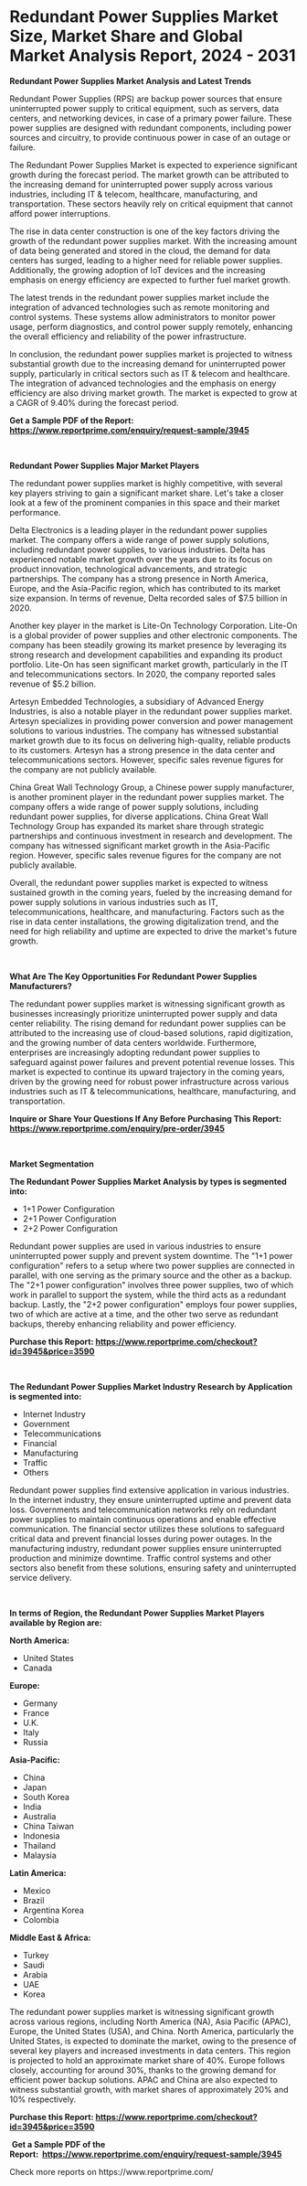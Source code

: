 <p><h1>Redundant Power Supplies Market Size, Market Share and Global Market Analysis Report, 2024 - 2031</h1></p><p><strong>Redundant Power Supplies Market Analysis and Latest Trends</strong></p>
<p><p>Redundant Power Supplies (RPS) are backup power sources that ensure uninterrupted power supply to critical equipment, such as servers, data centers, and networking devices, in case of a primary power failure. These power supplies are designed with redundant components, including power sources and circuitry, to provide continuous power in case of an outage or failure.</p><p>The Redundant Power Supplies Market is expected to experience significant growth during the forecast period. The market growth can be attributed to the increasing demand for uninterrupted power supply across various industries, including IT & telecom, healthcare, manufacturing, and transportation. These sectors heavily rely on critical equipment that cannot afford power interruptions.</p><p>The rise in data center construction is one of the key factors driving the growth of the redundant power supplies market. With the increasing amount of data being generated and stored in the cloud, the demand for data centers has surged, leading to a higher need for reliable power supplies. Additionally, the growing adoption of IoT devices and the increasing emphasis on energy efficiency are expected to further fuel market growth.</p><p>The latest trends in the redundant power supplies market include the integration of advanced technologies such as remote monitoring and control systems. These systems allow administrators to monitor power usage, perform diagnostics, and control power supply remotely, enhancing the overall efficiency and reliability of the power infrastructure.</p><p>In conclusion, the redundant power supplies market is projected to witness substantial growth due to the increasing demand for uninterrupted power supply, particularly in critical sectors such as IT & telecom and healthcare. The integration of advanced technologies and the emphasis on energy efficiency are also driving market growth. The market is expected to grow at a CAGR of 9.40% during the forecast period.</p></p>
<p><strong>Get a Sample PDF of the Report:&nbsp; <a href="https://www.reportprime.com/enquiry/request-sample/3945">https://www.reportprime.com/enquiry/request-sample/3945</a></strong></p>
<p>&nbsp;</p>
<p><strong>Redundant Power Supplies Major Market Players</strong></p>
<p><p>The redundant power supplies market is highly competitive, with several key players striving to gain a significant market share. Let's take a closer look at a few of the prominent companies in this space and their market performance.</p><p>Delta Electronics is a leading player in the redundant power supplies market. The company offers a wide range of power supply solutions, including redundant power supplies, to various industries. Delta has experienced notable market growth over the years due to its focus on product innovation, technological advancements, and strategic partnerships. The company has a strong presence in North America, Europe, and the Asia-Pacific region, which has contributed to its market size expansion. In terms of revenue, Delta recorded sales of $7.5 billion in 2020.</p><p>Another key player in the market is Lite-On Technology Corporation. Lite-On is a global provider of power supplies and other electronic components. The company has been steadily growing its market presence by leveraging its strong research and development capabilities and expanding its product portfolio. Lite-On has seen significant market growth, particularly in the IT and telecommunications sectors. In 2020, the company reported sales revenue of $5.2 billion.</p><p>Artesyn Embedded Technologies, a subsidiary of Advanced Energy Industries, is also a notable player in the redundant power supplies market. Artesyn specializes in providing power conversion and power management solutions to various industries. The company has witnessed substantial market growth due to its focus on delivering high-quality, reliable products to its customers. Artesyn has a strong presence in the data center and telecommunications sectors. However, specific sales revenue figures for the company are not publicly available.</p><p>China Great Wall Technology Group, a Chinese power supply manufacturer, is another prominent player in the redundant power supplies market. The company offers a wide range of power supply solutions, including redundant power supplies, for diverse applications. China Great Wall Technology Group has expanded its market share through strategic partnerships and continuous investment in research and development. The company has witnessed significant market growth in the Asia-Pacific region. However, specific sales revenue figures for the company are not publicly available.</p><p>Overall, the redundant power supplies market is expected to witness sustained growth in the coming years, fueled by the increasing demand for power supply solutions in various industries such as IT, telecommunications, healthcare, and manufacturing. Factors such as the rise in data center installations, the growing digitalization trend, and the need for high reliability and uptime are expected to drive the market's future growth.</p></p>
<p>&nbsp;</p>
<p><strong>What Are The Key Opportunities For Redundant Power Supplies Manufacturers?</strong></p>
<p><p>The redundant power supplies market is witnessing significant growth as businesses increasingly prioritize uninterrupted power supply and data center reliability. The rising demand for redundant power supplies can be attributed to the increasing use of cloud-based solutions, rapid digitization, and the growing number of data centers worldwide. Furthermore, enterprises are increasingly adopting redundant power supplies to safeguard against power failures and prevent potential revenue losses. This market is expected to continue its upward trajectory in the coming years, driven by the growing need for robust power infrastructure across various industries such as IT & telecommunications, healthcare, manufacturing, and transportation.</p></p>
<p><strong>Inquire or Share Your Questions If Any Before Purchasing This Report: <a href="https://www.reportprime.com/enquiry/pre-order/3945">https://www.reportprime.com/enquiry/pre-order/3945</a></strong></p>
<p>&nbsp;</p>
<p><strong>Market Segmentation</strong></p>
<p><strong>The Redundant Power Supplies Market Analysis by types is segmented into:</strong></p>
<p><ul><li>1+1 Power Configuration</li><li>2+1 Power Configuration</li><li>2+2 Power Configuration</li></ul></p>
<p><p>Redundant power supplies are used in various industries to ensure uninterrupted power supply and prevent system downtime. The "1+1 power configuration" refers to a setup where two power supplies are connected in parallel, with one serving as the primary source and the other as a backup. The "2+1 power configuration" involves three power supplies, two of which work in parallel to support the system, while the third acts as a redundant backup. Lastly, the "2+2 power configuration" employs four power supplies, two of which are active at a time, and the other two serve as redundant backups, thereby enhancing reliability and power efficiency.</p></p>
<p><strong>Purchase this Report:&nbsp;<a href="https://www.reportprime.com/checkout?id=3945&price=3590">https://www.reportprime.com/checkout?id=3945&price=3590</a></strong></p>
<p>&nbsp;</p>
<p><strong>The Redundant Power Supplies Market Industry Research by Application is segmented into:</strong></p>
<p><ul><li>Internet Industry</li><li>Government</li><li>Telecommunications</li><li>Financial</li><li>Manufacturing</li><li>Traffic</li><li>Others</li></ul></p>
<p><p>Redundant power supplies find extensive application in various industries. In the internet industry, they ensure uninterrupted uptime and prevent data loss. Governments and telecommunication networks rely on redundant power supplies to maintain continuous operations and enable effective communication. The financial sector utilizes these solutions to safeguard critical data and prevent financial losses during power outages. In the manufacturing industry, redundant power supplies ensure uninterrupted production and minimize downtime. Traffic control systems and other sectors also benefit from these solutions, ensuring safety and uninterrupted service delivery.</p></p>
<p>&nbsp;</p>
<p><strong>In terms of Region, the Redundant Power Supplies Market Players available by Region are:</strong></p>
<p>
    <p> <strong> North America: </strong>
        <ul>
            <li>United States</li>
            <li>Canada</li>
        </ul>
        </p> 
    <p> <strong> Europe: </strong>
        <ul>
            <li>Germany</li>
            <li>France</li>
            <li>U.K.</li>
            <li>Italy</li>
            <li>Russia</li>
        </ul>
        </p> 
    <p> <strong> Asia-Pacific: </strong>
        <ul>
            <li>China</li>
            <li>Japan</li>
            <li>South Korea</li>
            <li>India</li>
            <li>Australia</li>
            <li>China Taiwan</li>
            <li>Indonesia</li>
            <li>Thailand</li>
            <li>Malaysia</li>
        </ul>
        </p> 
    <p> <strong> Latin America: </strong>
        <ul>
            <li>Mexico</li>
            <li>Brazil</li>
            <li>Argentina Korea</li>
            <li>Colombia</li>
        </ul>
        </p> 
    <p> <strong> Middle East & Africa: </strong>
        <ul>
            <li>Turkey</li>
            <li>Saudi</li>
            <li>Arabia</li>
            <li>UAE</li>
            <li>Korea</li>
        </ul>
    </p>
    </p>
<p><p>The redundant power supplies market is witnessing significant growth across various regions, including North America (NA), Asia Pacific (APAC), Europe, the United States (USA), and China. North America, particularly the United States, is expected to dominate the market, owing to the presence of several key players and increased investments in data centers. This region is projected to hold an approximate market share of 40%. Europe follows closely, accounting for around 30%, thanks to the growing demand for efficient power backup solutions. APAC and China are also expected to witness substantial growth, with market shares of approximately 20% and 10% respectively.</p></p>
<p><strong>Purchase this Report: <a href="https://www.reportprime.com/checkout?id=3945&price=3590">https://www.reportprime.com/checkout?id=3945&price=3590</a></strong></p>
<p>&nbsp;<strong>Get a Sample PDF of the Report:&nbsp;&nbsp;<a href="https://www.reportprime.com/enquiry/request-sample/3945">https://www.reportprime.com/enquiry/request-sample/3945</a></strong></p>
<p><strong></strong></p>
<p>Check more reports on https://www.reportprime.com/</p>
